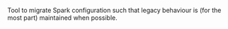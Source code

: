 Tool to migrate Spark configuration such that legacy behaviour is (for the most part) maintained when possible.
